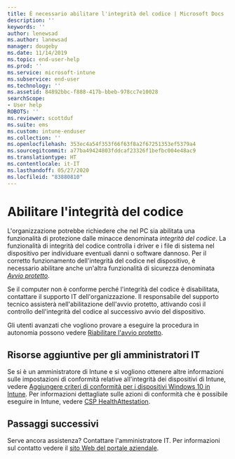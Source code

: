 ```yaml
---
title: È necessario abilitare l'integrità del codice | Microsoft Docs
description: ''
keywords: ''
author: lenewsad
ms.author: lanewsad
manager: dougeby
ms.date: 11/14/2019
ms.topic: end-user-help
ms.prod: ''
ms.service: microsoft-intune
ms.subservice: end-user
ms.technology: ''
ms.assetid: 84892bbc-f888-417b-bbeb-978cc7e10028
searchScope:
- User help
ROBOTS: ''
ms.reviewer: scottduf
ms.suite: ems
ms.custom: intune-enduser
ms.collection: ''
ms.openlocfilehash: 353ec4a54f353f66f63f8a2f67251353ef5379a4
ms.sourcegitcommit: a77ba49424803fddcaf23326f1befbc004e48ac9
ms.translationtype: HT
ms.contentlocale: it-IT
ms.lasthandoff: 05/27/2020
ms.locfileid: "83880810"
---
```

# <a name="enable-code-integrity"></a>Abilitare l'integrità del codice

L'organizzazione potrebbe richiedere che nel PC sia abilitata una funzionalità di protezione dalle minacce denominata *integrità del codice*. La funzionalità di integrità del codice controlla i driver e i file di sistema nel dispositivo per individuare eventuali danni o software dannoso. Per il corretto funzionamento dell'integrità del codice nel dispositivo, è necessario abilitare anche un'altra funzionalità di sicurezza denominata [*Avvio protetto*](https://docs.microsoft.com/windows/security/information-protection/secure-the-windows-10-boot-process#secure-boot).

Se il computer non è conforme perché l'integrità del codice è disabilitata, contattare il supporto IT dell'organizzazione. Il responsabile del supporto tecnico assisterà nell'abilitazione dell'avvio protetto, attivando così il controllo dell'integrità del codice al successivo avvio del dispositivo. 

Gli utenti avanzati che vogliono provare a eseguire la procedura in autonomia possono vedere [Riabilitare l'avvio protetto](https://docs.microsoft.com/windows-hardware/manufacture/desktop/disabling-secure-boot#re-enable-secure-boot).

## <a name="additional-resources-for-it-administrators"></a>Risorse aggiuntive per gli amministratori IT

Se si è un amministratore di Intune e si vogliono ottenere altre informazioni sulle impostazioni di conformità relative all'integrità dei dispositivi di Intune, vedere [Aggiungere criteri di conformità per i dispositivi Windows 10 in Intune](https://docs.microsoft.com/intune/protect/compliance-policy-create-windows). Per informazioni dettagliate sulle azioni di conformità che è possibile eseguire in Intune, vedere [CSP HealthAttestation](https://docs.microsoft.com/windows/client-management/mdm/healthattestation-csp#step-8-take-appropriate-policy-action-based-on-evaluation-results).  

## <a name="next-steps"></a>Passaggi successivi

Serve ancora assistenza? Contattare l'amministratore IT. Per informazioni sul contatto vedere il [sito Web del portale aziendale](https://go.microsoft.com/fwlink/?linkid=2010980).
